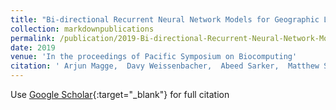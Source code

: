```yaml
---
title: "Bi-directional Recurrent Neural Network Models for Geographic Location Extraction in Biomedical Literature."
collection: markdownpublications
permalink: /publication/2019-Bi-directional-Recurrent-Neural-Network-Models-for-Geographic-Location-Extraction-in-Biomedical-Literature
date: 2019
venue: 'In the proceedings of Pacific Symposium on Biocomputing'
citation: ' Arjun Magge,  Davy Weissenbacher,  Abeed Sarker,  Matthew Scotch,  Graciela Gonzalez-Hernandez, &quot;Bi-directional Recurrent Neural Network Models for Geographic Location Extraction in Biomedical Literature..&quot; In the proceedings of Pacific Symposium on Biocomputing, 2019.'
---
```

Use [Google Scholar](https://scholar.google.com/scholar?q=Bi+directional+Recurrent+Neural+Network+Models+for+Geographic+Location+Extraction+in+Biomedical+Literature.){:target="_blank"} for full citation